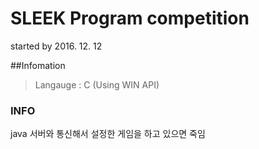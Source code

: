 # SLEEK Program competition

started by 2016. 12. 12



##Infomation
> Langauge : C (Using WIN API)



### INFO
java 서버와 통신해서 설정한 게임을 하고 있으면 죽임
